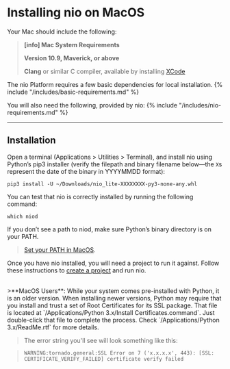 # Installing nio on <span class="allow-caps">MacOS</span>

Your Mac should include the following:
> **[info] <span class="allow-caps">Mac</span> System Requirements**
>
> **Version 10.9, Maverick, or above**
>
> **Clang** or similar C compiler, available by installing [XCode](https://itunes.apple.com/us/app/xcode/id497799835?mt=12)
>

The nio Platform requires a few basic dependencies for local installation.
{% include "/includes/basic-requirements.md" %}

You will also need the following, provided by nio:
{% include "/includes/nio-requirements.md" %}

---
## Installation

Open a terminal (Applications > Utilities > Terminal), and install nio using Python’s pip3 installer (verify the filepath and binary filename below—the `X`s represent the date of the binary in YYYYMMDD format):
```
pip3 install -U ~/Downloads/nio_lite-XXXXXXXX-py3-none-any.whl
```
You can test that nio is correctly installed by running the following command:
```
which niod
```

If you don’t see a path to niod, make sure Python’s binary directory is on your PATH.

>  [Set your PATH in MacOS](http://osxdaily.com/2014/08/14/add-new-path-to-path-command-line/).

Once you have nio installed, you will need a project to run it against. Follow these instructions to [create a project](/running-nio/locally.md) and run nio.

<br>
>**MacOS Users**: While your system comes pre-installed with Python, it is an older version. When installing newer versions, Python may require that you install and trust a set of Root Certificates for its SSL package. That file is located at `/Applications/Python 3.x/Install Certificates.command`. Just double-click that file to complete the process. Check `/Applications/Python 3.x/ReadMe.rtf` for more details.

>The error string you'll see will look something like this:

>```WARNING:tornado.general:SSL Error on 7 ('x.x.x.x', 443): [SSL: CERTIFICATE_VERIFY_FAILED] certificate verify failed```
